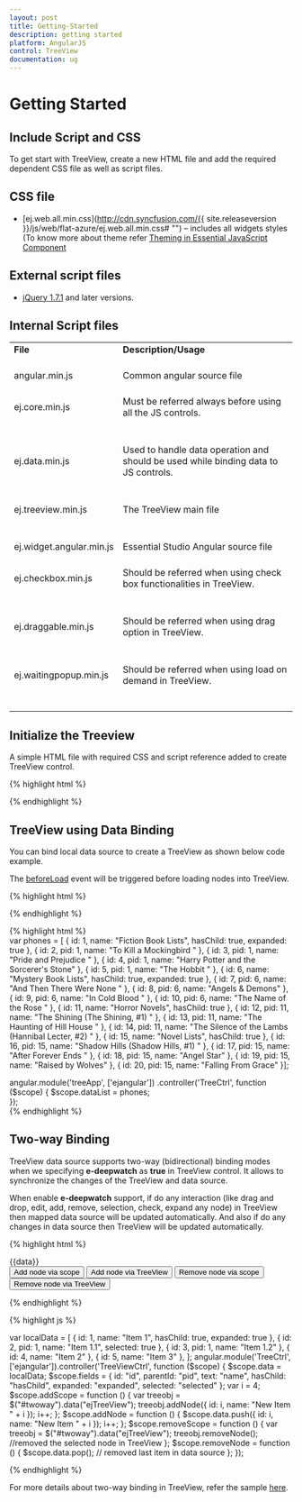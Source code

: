 ```yaml
---
layout: post
title: Getting-Started
description: getting started
platform: AngularJS
control: TreeView
documentation: ug
---
```


# Getting Started

## Include Script and CSS

To get start with TreeView, create a new HTML file and add the required dependent CSS file as well as script files.

## CSS file

* [ej.web.all.min.css](http://cdn.syncfusion.com/{{ site.releaseversion }}/js/web/flat-azure/ej.web.all.min.css# "") – includes all widgets styles (To know more about theme refer [Theming in Essential JavaScript Component](http://help.syncfusion.com/js/theming-in-essential-javascript-components# "") 

## External script files

* [jQuery 1.7.1](http://jquery.com/#) and later versions.

## Internal Script files

<table>
<tr>
<td>
<b>File</b><br/><br/></td><td>
<b>Description/Usage</b><br/><br/></td></tr>
<tr>
<td>
angular.min.js<br/><br/></td><td>
Common angular source file<br/><br/></td></tr>
<tr>
<td>
ej.core.min.js<br/><br/><br/></td><td>
Must be referred always before using all the JS controls.<br/><br/><br/></td></tr>
<tr>
<td>
ej.data.min.js<br/><br/><br/></td><td>
Used to handle data operation and should be used while binding data to JS controls.<br/><br/><br/></td></tr>
<tr>
<td>
ej.treeview.min.js<br/><br/><br/></td><td>
The TreeView main file<br/><br/><br/></td></tr>
<tr>
<td>
ej.widget.angular.min.js<br/><br/></td><td>
Essential Studio Angular source file<br/><br/></td></tr>
<tr>
<td>
ej.checkbox.min.js<br/><br/><br/></td><td>
Should be referred when using check box functionalities in TreeView.  <br/><br/><br/></td></tr>
<tr>
<td>
ej.draggable.min.js<br/><br/><br/></td><td>
Should be referred when using drag option in TreeView.<br/><br/><br/></td></tr>
<tr>
<td>
ej.waitingpopup.min.js<br/><br/><br/></td><td>
Should be referred when using load on demand in TreeView.<br/><br/><br/></td></tr>
</table>

## Initialize the Treeview

A simple HTML file with required CSS and script reference added to create TreeView control.


{% highlight html %}
<!doctype html>
<html lang="en" ng-app="TreeCtrl">
<head>
    <title>Essential Studio for JavaScript : Angular JS Support for TreeView </title>
    <!-- Style sheet for default theme (flat azure) -->
    <link href="http://cdn.syncfusion.com/{{ site.releaseversion }}/js/web/flat-azure/ej.web.all.min.css" rel="stylesheet" />
    <!--Scripts-->
    <script src="http://cdn.syncfusion.com/js/assets/external/jquery-1.11.3.min.js" type="text/javascript"> </script>
    <script src="http://cdn.syncfusion.com/js/assets/external/jquery.easing.1.3.min.js" type="text/javascript"></script>
    <script src="http://cdn.syncfusion.com/js/assets/external/angular.min.js"></script>
    <script type="text/javascript" src="http://cdn.syncfusion.com/{{ site.releaseversion }}/js/web/ej.web.all.min.js "></script>
    <script src="http://cdn.syncfusion.com/{{ site.releaseversion }}/js/common/ej.widget.angular.min.js"></script>
    <!--Add custom scripts here -->
</head>
<body>
    <!--Add the Treeview elements here-->
</body>
</html>

{% endhighlight %}


## TreeView using Data Binding

You can bind local data source to create a TreeView as shown below code example.

The [beforeLoad](https://help.syncfusion.com/api/js/ejtreeview#events:beforeload) event will be triggered before loading nodes into TreeView.

{% highlight html %}
<div id="treeView" e-showCheckbox="true" ej-treeview e-fields-datasource="dataList" e-fields-id="id" e-fields-parentid="pid" e-fields-text="name" e-fields-haschild="hasChild" e-fields-expanded="expanded" />
{% endhighlight %}

{% highlight html %}              
var  phones = [
                    { id: 1, name: "Fiction Book Lists", hasChild: true, expanded: true },
                    { id: 2, pid: 1, name: "To Kill a Mockingbird " },
                    { id: 3, pid: 1, name: "Pride and Prejudice " },
                    { id: 4, pid: 1, name: "Harry Potter and the Sorcerer's Stone" },
                    { id: 5, pid: 1, name: "The Hobbit " },
                    { id: 6, name: "Mystery Book Lists", hasChild: true, expanded: true },
                    { id: 7, pid: 6, name: "And Then There Were None " },
                    { id: 8, pid: 6, name: "Angels & Demons" },
                    { id: 9, pid: 6, name: "In Cold Blood " },
                    { id: 10, pid: 6, name: "The Name of the Rose " },
                    { id: 11, name: "Horror Novels", hasChild: true },
                    { id: 12, pid: 11, name: "The Shining (The Shining, #1) " },
                    { id: 13, pid: 11, name: "The Haunting of Hill House " },
                    { id: 14, pid: 11, name: "The Silence of the Lambs (Hannibal Lecter, #2) " },
                    { id: 15, name: "Novel Lists", hasChild: true },
                    { id: 16, pid: 15, name: "Shadow Hills (Shadow Hills, #1) " },
                    { id: 17, pid: 15, name: "After Forever Ends " },
                    { id: 18, pid: 15, name: "Angel Star" },
                    { id: 19, pid: 15, name: "Raised by Wolves" },
                    { id: 20, pid: 15, name: "Falling From Grace" }];
					
angular.module('treeApp', ['ejangular'])
.controller('TreeCtrl', function ($scope) {
   $scope.dataList = phones;               
     });       
 {% endhighlight %}
 

## Two-way Binding

TreeView data source supports two-way (bidirectional) binding modes when we specifying **e-deepwatch** as **true** in TreeView control. It allows to synchronize the changes of the TreeView and data source.

When enable **e-deepwatch** support, if do any interaction (like drag and drop, edit, add, remove, selection, check, expand any node) in TreeView then mapped data source will be updated automatically. And also if do any changes in data source then TreeView will be updated automatically.

{% highlight html %}

<body ng-app="TreeCtrl" ng-controller="TreeViewCtrl">
    <!--create the TreeView wrapper-->
    <div id="twoway" e-deepwatch="true" ej-treeview e-fields="fields" e-fields-datasource="data" e-allowediting="true" e-allowmultiselection="true" e-allowdraganddrop="true" e-showcheckbox="true"></div>
    {{data}}
    <br />
    <button type="button" id="btn1" ng-click="addNode()">Add node via scope</button>
    <button type="button" id="btn2" ng-click="addScope()">Add node via TreeView</button>
    <button type="button" id="btn3" ng-click="removeNode()">Remove node via scope</button>
    <button type="button" id="btn4" ng-click="removeScope()">Remove node via TreeView</button>
</body>

{% endhighlight %}

{% highlight js %}

var localData = [
    { id: 1, name: "Item 1", hasChild: true, expanded: true },
    { id: 2, pid: 1, name: "Item 1.1", selected: true },
    { id: 3, pid: 1, name: "Item 1.2" },
    { id: 4, name: "Item 2" },
    { id: 5, name: "Item 3" },
];
angular.module('TreeCtrl', ['ejangular']).controller('TreeViewCtrl', function ($scope) {
    $scope.data = localData;
    $scope.fields = {
        id: "id",
        parentId: "pid",
        text: "name",
        hasChild: "hasChild",
        expanded: "expanded",
        selected: "selected"
    };
    var i = 4;
    $scope.addScope = function () {
        var treeobj = $("#twoway").data("ejTreeView");
        treeobj.addNode({ id: i, name: "New Item " + i });
        i++;
    };
    $scope.addNode = function () {
        $scope.data.push({ id: i, name: "New Item " + i });
        i++;
    };
    $scope.removeScope = function () {
        var treeobj = $("#twoway").data("ejTreeView");
        treeobj.removeNode(); //removed the selected node in TreeView
    };
    $scope.removeNode = function () {
        $scope.data.pop(); // removed last item in data source
    };
});
	
{% endhighlight %}

For more details about two-way binding in TreeView, refer the sample [here](http://jsplayground.syncfusion.com/Sync_w22vpvds).

